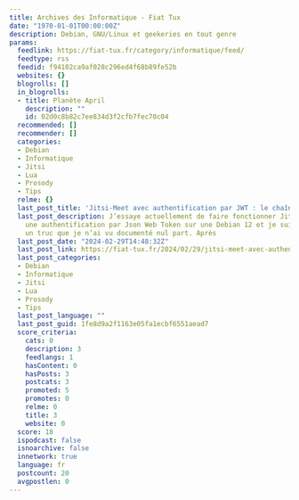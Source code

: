 ```yaml
---
title: Archives des Informatique - Fiat Tux
date: "1970-01-01T00:00:00Z"
description: Debian, GNU/Linux et geekeries en tout genre
params:
  feedlink: https://fiat-tux.fr/category/informatique/feed/
  feedtype: rss
  feedid: f94102ca9af028c296ed4f68b89fe52b
  websites: {}
  blogrolls: []
  in_blogrolls:
  - title: Planète April
    description: ""
    id: 02d0c8b82c7ee834d3f2cfb7fec70c04
  recommended: []
  recommender: []
  categories:
  - Debian
  - Informatique
  - Jitsi
  - Lua
  - Prosody
  - Tips
  relme: {}
  last_post_title: 'Jitsi-Meet avec authentification par JWT : le chaînon manquant'
  last_post_description: J’essaye actuellement de faire fonctionner Jitsi-Meet avec
    une authentification par Json Web Token sur une Debian 12 et je suis tombé sur
    un truc que je n’ai vu documenté nul part. Après
  last_post_date: "2024-02-29T14:48:32Z"
  last_post_link: https://fiat-tux.fr/2024/02/29/jitsi-meet-avec-authentification-par-jwt-le-chainon-manquant/
  last_post_categories:
  - Debian
  - Informatique
  - Jitsi
  - Lua
  - Prosody
  - Tips
  last_post_language: ""
  last_post_guid: 1fe8d9a2f1163e05fa1ecbf6551aead7
  score_criteria:
    cats: 0
    description: 3
    feedlangs: 1
    hasContent: 0
    hasPosts: 3
    postcats: 3
    promoted: 5
    promotes: 0
    relme: 0
    title: 3
    website: 0
  score: 18
  ispodcast: false
  isnoarchive: false
  innetwork: true
  language: fr
  postcount: 20
  avgpostlen: 0
---
```

